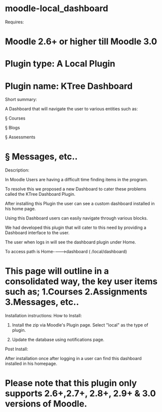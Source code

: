 moodle-local_dashboard
======================

Requires:

Moodle 2.6+ or higher till Moodle 3.0
======================================
Plugin type:
A Local Plugin
===========================

Plugin name: 
KTree Dashboard
============================

Short summary:

 A Dashboard that will navigate the user to various entities such as:

§  Courses

§  Blogs

§  Assessments

§  Messages, etc..
=====================================================================================

Description:

In Moodle Users are having a difficult time finding items in the program. 

To resolve this we proposed a new Dashboard to cater these problems called the KTree Dashboard Plugin.

After installing this Plugin the user can see a custom dashboard installed in his home page.

Using this Dashboard users can easily navigate through various blocks.

We had developed this plugin that will cater to this need by providing a Dashboard interface to the user.

The user when logs in will see the dashboard plugin under Home.

To access path is Home---->dashboard ( /local/dashboard)



This page will outline in a consolidated way, the key user items such as;
1.Courses
2.Assignments
3.Messages, etc..
==========================================================================================================================

Installation instructions:
How to Install:
 
1. Install the zip via Moodle's Plugin page. Select "local" as the type of plugin.

2. Update the database using notifications page.

Post Install:

After installation once after logging in a user can find this dashboard installed in his homepage.

Please note that this plugin only supports 2.6+,2.7+, 2.8+, 2.9+ & 3.0 versions of Moodle.
================================================================================================================================

